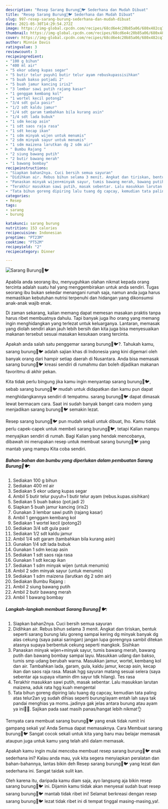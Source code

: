 ```yaml
---
description: "Resep Sarang Burung🐣🐦 Sederhana dan Mudah Dibuat"
title: "Resep Sarang Burung🐣🐦 Sederhana dan Mudah Dibuat"
slug: 997-resep-sarang-burung-sederhana-dan-mudah-dibuat
date: 2021-05-30T14:29:54.272Z
image: https://img-global.cpcdn.com/recipes/68cd6e4c20b85a06/680x482cq70/sarang-burung🐣🐦-foto-resep-utama.jpg
thumbnail: https://img-global.cpcdn.com/recipes/68cd6e4c20b85a06/680x482cq70/sarang-burung🐣🐦-foto-resep-utama.jpg
cover: https://img-global.cpcdn.com/recipes/68cd6e4c20b85a06/680x482cq70/sarang-burung🐣🐦-foto-resep-utama.jpg
author: Minnie Davis
ratingvalue: 3
reviewcount: 3
recipeingredient:
- "100 g bihun"
- "400 ml air"
- "5 ekor udang kupas segar"
- "5 butir telur puyuh1 butir telur ayam rebuskupassisihkan"
- "5 buah bakso potjadi 2"
- "5 buah jamur kancing iris2"
- "3 lembar sawi putih rajang kasar"
- "1 genggam kembang kol"
- "1 wortel kecil potong2"
- "3/4 sdt gula pasir"
- "1/2 sdt kaldu jamur"
- "1/4 sdt garam tambahkan bila kurang asin"
- "1/4 sdt lada bubuk"
- "1 sdm kecap asin"
- "1 sdt saos raja rasa"
- "1 sdt kecap ikan"
- "1 sdm minyak wijen untuk menumis"
- "2 sdm minyak sayur untuk menumis"
- "1 sdm maizena larutkan dg 2 sdm air"
- " Bumbu Rajang "
- "2 siung bawang putih"
- "2 butir bawang merah"
- "1 bawang bombay"
recipeinstructions:
- "Siapkan bahan2nya. Cuci bersih semua sayuran"
- "Didihkan air. Rebus bihun selama 3 menit. Angkat dan tiriskan, bentuk seperti sarang burung lalu goreng sampai kering dg minyak banyak dg alas cekung (saya pakai saringan) jangan lupa gorengnya sambil ditekan atasnya supaya berbentuk cekung seperti mangkok. Sisihkan"
- "Panaskan minyak wijen+minyak sayur, tumis bawang merah, bawang putih dan bawang bombay sampai layu. Masukkan udang dan bakso, tumis smp udang berubah warna. Masukkan jamur, wortel, kembang kol dan air. Tambahkan lada, garam, gula, kaldu jamur, kecap asin, kecap ikan dan saos raja rasa. Masak hgg sayuran matang sesuai selera (saya sebentar aja supaya vitamin dlm sayur tdk hilang). Tes rasa"
- "Terakhir masukkan sawi putih, masak sebentar. Lalu masukkan larutan maizena, aduk rata hgg kuah mengental"
- "Tata bihun goreng dipiring lalu tuang dg capcay, kemudian tata paling atas telur2an yg sudah dihias seperti burung/ayam entah lah saya tak pandai menghias ya moms..jadinya gak jelas antara burung atau ayam ya ini🙏😅. Sajikan pada saat masih panas/hangat lebih nikmat👌"
categories:
- Resep
tags:
- sarang
- burung

katakunci: sarang burung 
nutrition: 153 calories
recipecuisine: Indonesian
preptime: "PT23M"
cooktime: "PT52M"
recipeyield: "2"
recipecategory: Dinner

---
```



![Sarang Burung🐣🐦](https://img-global.cpcdn.com/recipes/68cd6e4c20b85a06/680x482cq70/sarang-burung🐣🐦-foto-resep-utama.jpg)

Apabila anda seorang ibu, menyuguhkan olahan nikmat kepada orang tercinta adalah suatu hal yang menggembirakan untuk anda sendiri. Tugas seorang ibu bukan sekedar menangani rumah saja, namun anda juga harus memastikan kebutuhan nutrisi terpenuhi dan hidangan yang dikonsumsi anak-anak wajib enak.

Di zaman  sekarang, kalian memang dapat memesan masakan praktis tanpa harus ribet membuatnya dahulu. Tapi banyak juga lho orang yang memang ingin menghidangkan yang terlezat untuk keluarganya. Lantaran, memasak yang diolah sendiri akan jauh lebih bersih dan kita juga bisa menyesuaikan makanan tersebut sesuai masakan kesukaan orang tercinta. 



Apakah anda salah satu penggemar sarang burung🐣🐦?. Tahukah kamu, sarang burung🐣🐦 adalah sajian khas di Indonesia yang kini digemari oleh banyak orang dari hampir setiap daerah di Nusantara. Anda bisa memasak sarang burung🐣🐦 kreasi sendiri di rumahmu dan boleh dijadikan makanan favoritmu di akhir pekan.

Kita tidak perlu bingung jika kamu ingin menyantap sarang burung🐣🐦, sebab sarang burung🐣🐦 mudah untuk didapatkan dan kamu pun dapat menghidangkannya sendiri di tempatmu. sarang burung🐣🐦 dapat dimasak lewat bermacam cara. Saat ini sudah banyak banget cara modern yang menjadikan sarang burung🐣🐦 semakin lezat.

Resep sarang burung🐣🐦 pun mudah sekali untuk dibuat, lho. Kamu tidak perlu capek-capek untuk membeli sarang burung🐣🐦, tetapi Kalian mampu menyajikan sendiri di rumah. Bagi Kalian yang hendak mencobanya, dibawah ini merupakan resep untuk membuat sarang burung🐣🐦 yang mantab yang mampu Kita coba sendiri.

<!--inarticleads1-->

##### Bahan-bahan dan bumbu yang diperlukan dalam pembuatan Sarang Burung🐣🐦:

1. Sediakan 100 g bihun
1. Sediakan 400 ml air
1. Sediakan 5 ekor udang kupas segar
1. Ambil 5 butir telur puyuh+1 butir telur ayam (rebus.kupas.sisihkan)
1. Sediakan 5 buah bakso (pot.jadi 2)
1. Siapkan 5 buah jamur kancing (iris2)
1. Gunakan 3 lembar sawi putih (rajang kasar)
1. Ambil 1 genggam kembang kol
1. Sediakan 1 wortel kecil (potong2)
1. Sediakan 3/4 sdt gula pasir
1. Sediakan 1/2 sdt kaldu jamur
1. Ambil 1/4 sdt garam (tambahkan bila kurang asin)
1. Gunakan 1/4 sdt lada bubuk
1. Gunakan 1 sdm kecap asin
1. Sediakan 1 sdt saos raja rasa
1. Gunakan 1 sdt kecap ikan
1. Sediakan 1 sdm minyak wijen (untuk menumis)
1. Ambil 2 sdm minyak sayur (untuk menumis)
1. Sediakan 1 sdm maizena (larutkan dg 2 sdm air)
1. Sediakan  Bumbu Rajang :
1. Ambil 2 siung bawang putih
1. Ambil 2 butir bawang merah
1. Ambil 1 bawang bombay




<!--inarticleads2-->

##### Langkah-langkah membuat Sarang Burung🐣🐦:

1. Siapkan bahan2nya. Cuci bersih semua sayuran
1. Didihkan air. Rebus bihun selama 3 menit. Angkat dan tiriskan, bentuk seperti sarang burung lalu goreng sampai kering dg minyak banyak dg alas cekung (saya pakai saringan) jangan lupa gorengnya sambil ditekan atasnya supaya berbentuk cekung seperti mangkok. Sisihkan
1. Panaskan minyak wijen+minyak sayur, tumis bawang merah, bawang putih dan bawang bombay sampai layu. Masukkan udang dan bakso, tumis smp udang berubah warna. Masukkan jamur, wortel, kembang kol dan air. Tambahkan lada, garam, gula, kaldu jamur, kecap asin, kecap ikan dan saos raja rasa. Masak hgg sayuran matang sesuai selera (saya sebentar aja supaya vitamin dlm sayur tdk hilang). Tes rasa
1. Terakhir masukkan sawi putih, masak sebentar. Lalu masukkan larutan maizena, aduk rata hgg kuah mengental
1. Tata bihun goreng dipiring lalu tuang dg capcay, kemudian tata paling atas telur2an yg sudah dihias seperti burung/ayam entah lah saya tak pandai menghias ya moms..jadinya gak jelas antara burung atau ayam ya ini🙏😅. Sajikan pada saat masih panas/hangat lebih nikmat👌




Ternyata cara membuat sarang burung🐣🐦 yang enak tidak rumit ini gampang sekali ya! Anda Semua dapat memasaknya. Cara Membuat sarang burung🐣🐦 Sangat cocok sekali untuk kita yang baru mau belajar memasak ataupun juga untuk kamu yang telah ahli dalam memasak.

Apakah kamu ingin mulai mencoba membuat resep sarang burung🐣🐦 enak sederhana ini? Kalau anda mau, yuk kita segera menyiapkan peralatan dan bahan-bahannya, lantas bikin deh Resep sarang burung🐣🐦 yang lezat dan sederhana ini. Sangat taidak sulit kan. 

Oleh karena itu, daripada kamu diam saja, ayo langsung aja bikin resep sarang burung🐣🐦 ini. Dijamin kamu tiidak akan menyesal sudah buat resep sarang burung🐣🐦 mantab tidak ribet ini! Selamat berkreasi dengan resep sarang burung🐣🐦 lezat tidak ribet ini di tempat tinggal masing-masing,ya!.

